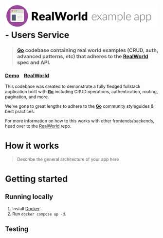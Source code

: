 # ![RealWorld Example App](logo.png) - Users Service

> ### [Go](https://go.dev/) codebase containing real world examples (CRUD, auth, advanced patterns, etc) that adheres to the [RealWorld](https://github.com/gothinkster/realworld) spec and API.


### [Demo](https://demo.realworld.io/)&nbsp;&nbsp;&nbsp;&nbsp;[RealWorld](https://github.com/gothinkster/realworld)


This codebase was created to demonstrate a fully fledged fullstack application built with **[Go](https://go.dev/)** including CRUD operations, authentication, routing, pagination, and more.

We've gone to great lengths to adhere to the **[Go](https://go.dev/)** community styleguides & best practices.

For more information on how to this works with other frontends/backends, head over to the [RealWorld](https://github.com/gothinkster/realworld) repo.


# How it works

> Describe the general architecture of your app here

# Getting started

## Running locally

1. Install [Docker](https://docs.docker.com/get-docker/).
1. Run `docker compose up -d`.

## Testing
